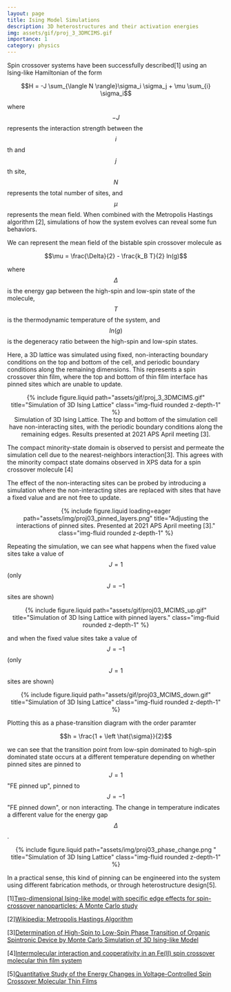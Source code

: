 ```yaml
---
layout: page
title: Ising Model Simulations
description: 3D heterostructures and their activation energies
img: assets/gif/proj_3_3DMCIMS.gif
importance: 1
category: physics
---
```


Spin crossover systems have been successfully described[1] using an Ising-like Hamiltonian of the form

<center>$$H = -J \sum_{\langle N \rangle}\sigma_i \sigma_j + \mu \sum_{i} \sigma_i$$</center>

where $$-J$$ represents the interaction strength between the $$i$$th and $$j$$th site, $$N$$ represents the total number of sites, and $$\mu$$ represents the mean field.  When combined with the Metropolis Hastings algorithm [2], simulations of how the system evolves can reveal some fun behaviors.

We can represent the mean field of the bistable spin crossover molecule as

<center>$$\mu = \frac{\Delta}{2} - \frac{k_B T}{2} ln(g)$$</center>

where $$\Delta$$ is the energy gap between the high-spin and low-spin state of the molecule, $$T$$ is the thermodynamic temperature of the system, and $$ln(g)$$ is the degeneracy ratio between the high-spin and low-spin states.

Here, a 3D lattice was simulated using fixed, non-interacting boundary conditions on the top and bottom of the cell, and periodic boundary conditions along the remaining dimensions.  This represents a spin crossover thin film, where the top and bottom of thin film interface has pinned sites which are unable to update.

<center>
<div class="row">
    <div class="col-sm mt-3 mt-md-0">
        {% include figure.liquid path="assets/gif/proj_3_3DMCIMS.gif" title="Simulation of 3D Ising Lattice" class="img-fluid rounded z-depth-1" %}
    </div>
</div>
<div class="caption">
    Simulation of 3D Ising Lattice.  The top and bottom of the simulation cell have non-interacting sites, with the periodic boundary conditions along the remaining edges. Results presented at 2021 APS April meeting [3]. 
</div>
</center>

The compact minority-state domain is observed to persist and permeate the simulation cell due to the nearest-neighbors interaction[3].  This agrees with the minority compact state domains observed in XPS data for a spin crossover molecule [4]

The effect of the non-interacting sites can be probed by introducing a simulation where the non-interacting sites are replaced with sites that have a fixed value and are not free to update.

<center>
<div class="row">
    <div class="col-sm mt-3 mt-md-0">
        {% include figure.liquid loading=eager path="assets/img/proj03_pinned_layers.png" title="Adjusting the interactions of pinned sites.  Presented at 2021 APS April meeting [3]." class="img-fluid rounded z-depth-1" %}
    </div>
</div>
</center>

Repeating the simulation, we can see what happens when the fixed value sites take a value of $$J=1$$ (only $$J=-1$$ sites are shown)

<center>
<div class="row">
    <div class="col-sm mt-3 mt-md-0">
        {% include figure.liquid path="assets/gif/proj03_MCIMS_up.gif" title="Simulation of 3D Ising Lattice with pinned layers." class="img-fluid rounded z-depth-1" %}
    </div>
</div>
<!-- <div class="caption">
    Simulation of 3D Ising Lattice.  The top and bottom of the simulation cell have non-interacting sites, with the periodic boundary conditions along the remaining edges. Results presented at 2021 APS April meeting [3]. 
</div> -->
</center>

and when the fixed value sites take a value of $$J=-1$$ (only $$J=1$$ sites are shown)

<center>
<div class="row">
    <div class="col-sm mt-3 mt-md-0">
        {% include figure.liquid path="assets/gif/proj03_MCIMS_down.gif" title="Simulation of 3D Ising Lattice" class="img-fluid rounded z-depth-1" %}
    </div>
</div>
</center>

Plotting this as a phase-transition diagram with the order paramter

<center>
$$h = \frac{1 + \left \hat{\sigma}}{2}$$
</center>

we can see that the transition point from low-spin dominated to high-spin dominated state occurs at a different temperature depending on whether pinned sites are pinned to $$J=1$$ "FE pinned up", pinned to $$J=-1$$ "FE pinned down", or non interacting.  The change in temperature indicates a different value for the energy gap $$\Delta$$.

<center>
<div class="row">
    <div class="col-sm mt-3 mt-md-0">
        {% include figure.liquid path="assets/img/proj03_phase_change.png " title="Simulation of 3D Ising Lattice" class="img-fluid rounded z-depth-1" %}
    </div>
</div>
</center>

In a practical sense, this kind of pinning can be engineered into the system using different fabrication methods, or through heterostructure design[5].

[1]<a href="https://journals.aps.org/prb/abstract/10.1103/PhysRevB.84.054119">Two-dimensional Ising-like model with specific edge effects for spin-crossover nanoparticles: A Monte Carlo study</a>

[2]<a href="https://en.wikipedia.org/wiki/Metropolis%E2%80%93Hastings_algorithm">Wikipedia: Metropolis Hastings Algorithm</a>

[3]<a href="https://meetings.aps.org/Meeting/APR21/Session/Q08.8">Determination of High-Spin to Low-Spin Phase Transition of Organic Spintronic Device by Monte Carlo Simulation of 3D Ising-like Model </a>

[4]<a href="https://iopscience.iop.org/article/10.1088/1361-648X/ac6cbc/meta">Intermolecular interaction and cooperativity in an Fe(II) spin crossover molecular thin film system</a>

[5]<a href="https://pubs.acs.org/doi/10.1021/acs.jpclett.0c02209">Quantitative Study of the Energy Changes in Voltage-Controlled Spin Crossover Molecular Thin Films
</a>